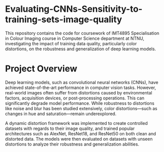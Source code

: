 # Evaluating-CNNs-Sensitivity-to-training-sets-image-quality

This repository contains the code for coursework of IMT4895 Specialisation in Colour Imaging course in Computer Science department at NTNU, investigating the impact of training data quality, particularly color distortions, on the robustness and generalization of deep learning models.

# Project Overview
Deep learning models, such as convolutional neural networks (CNNs), have achieved state-of-the-art performance in computer vision tasks. However, real-world images often suffer from distortions caused by environmental factors, acquisition devices, or post-processing operations. This can significantly degrade model performance. While robustness to distortions like noise and blur has been studied extensively, color distortions—such as changes in hue and saturation—remain underexplored.

A dynamic distortion framework was implemented to create controlled datasets with regards to their image quality, and trained popular architectures such as AlexNet, ResNet18, and ResNet50 on both clean and distorted data. The models were then evaluated on datasets with unseen distortions to analyze their robustness and generalization abilities.



